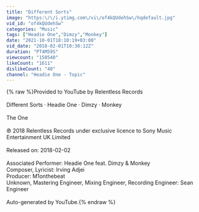 ```yaml
---
title: "Different Sorts"
image: "https:\/\/i.ytimg.com\/vi\/of4kQUdehSw\/hqdefault.jpg"
vid_id: "of4kQUdehSw"
categories: "Music"
tags: ["Headie One","Dimzy","Monkey"]
date: "2021-10-01T18:10:19+03:00"
vid_date: "2018-02-01T10:30:12Z"
duration: "PT4M59S"
viewcount: "150540"
likeCount: "1611"
dislikeCount: "40"
channel: "Headie One - Topic"
---
```

{% raw %}Provided to YouTube by Relentless Records<br /><br />Different Sorts · Headie One · Dimzy · Monkey<br /><br />The One<br /><br />℗ 2018 Relentless Records under exclusive licence to Sony Music Entertainment UK Limited<br /><br />Released on: 2018-02-02<br /><br />Associated  Performer: Headie One feat. Dimzy &amp; Monkey<br />Composer, Lyricist: Irving Adjei<br />Producer: M1onthebeat<br />Unknown, Mastering  Engineer, Mixing  Engineer, Recording  Engineer: Sean Engineer<br /><br />Auto-generated by YouTube.{% endraw %}
